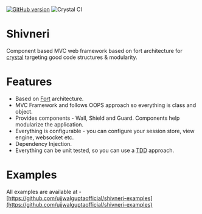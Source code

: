 [![GitHub version](https://badge.fury.io/gh/ujjwalguptaofficial%2Fshivneri.svg)](https://badge.fury.io/gh/ujjwalguptaofficial%2Fshivneri) ![Crystal CI](https://github.com/ujjwalguptaofficial/shivneri/workflows/Crystal%20CI/badge.svg?branch=master)
# Shivneri

Component based MVC web framework based on fort architecture for [crystal](https://crystal-lang.org/) targeting good code structures & modularity.

# Features

* Based on [Fort](https://github.com/ujjwalguptaofficial/fort) architecture.
* MVC Framework and follows OOPS approach so everything is class and object.
* Provides components - Wall, Shield and Guard. Components help modularize the application.
* Everything is configurable - you can configure your session store, view engine, websocket etc.
* Dependency Injection.
* Everything can be unit tested, so you can use a [TDD](https://guide.freecodecamp.org/agile/test-driven-development/) approach.

# Examples

All examples are available at - [https://github.com/ujjwalguptaofficial/shivneri-examples](https://github.com/ujjwalguptaofficial/shivneri-examples)